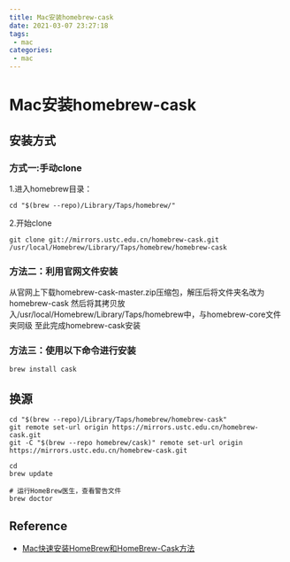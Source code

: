 ```yaml
---
title: Mac安装homebrew-cask
date: 2021-03-07 23:27:18
tags:
 - mac
categories:
 - mac
---
```



# Mac安装homebrew-cask

## 安装方式
### 方式一:手动clone

1.进入homebrew目录：
```
cd "$(brew --repo)/Library/Taps/homebrew/"
```
2.开始clone
```
git clone git://mirrors.ustc.edu.cn/homebrew-cask.git /usr/local/Homebrew/Library/Taps/homebrew/homebrew-cask
```

### 方法二：利用官网文件安装

从官网上下载homebrew-cask-master.zip压缩包，解压后将文件夹名改为homebrew-cask
然后将其拷贝放入/usr/local/Homebrew/Library/Taps/homebrew中，与homebrew-core文件夹同级
至此完成homebrew-cask安装

### 方法三：使用以下命令进行安装
```
brew install cask
```

## 换源
```
cd "$(brew --repo)/Library/Taps/homebrew/homebrew-cask"
git remote set-url origin https://mirrors.ustc.edu.cn/homebrew-cask.git
git -C "$(brew --repo homebrew/cask)" remote set-url origin https://mirrors.ustc.edu.cn/homebrew-cask.git
```

```
cd
brew update
```

```
# 运行HomeBrew医生，查看警告文件
brew doctor
```

## Reference

- [Mac快速安装HomeBrew和HomeBrew-Cask方法](https://blog.csdn.net/m0_46197393/article/details/106752367)



